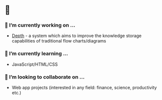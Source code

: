# 🤙
<!--
**elijahjorell/elijahjorell** is a ✨ _special_ ✨ repository because its `README.md` (this file) appears on your GitHub profile.

Here are some ideas to get you started:

- 🔭 I’m currently working on ...
- 🌱 I’m currently learning ...
- 👯 I’m looking to collaborate on ...
- 🤔 I’m looking for help with ...
- 💬 Ask me about ...
- 📫 How to reach me: ...
- 😄 Pronouns: ...
- ⚡ Fun fact: ...
-->

### 🔭 I’m currently working on ...
  - [Depth](https://github.com/elijahjorell/diagramming-web-app) - a system which aims to improve the knowledge storage capabilities of traditional flow charts/diagrams

### 🌱 I’m currently learning ...
  - JavaScript/HTML/CSS

### 👯 I’m looking to collaborate on ...
  - Web app projects (interested in any field: finance, science, productivity etc.)


